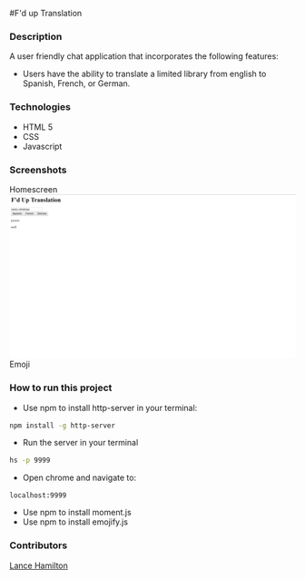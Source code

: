 #F'd up Translation

### Description

A user friendly chat application that incorporates the following features:

- Users have the ability to translate a limited library from english to Spanish, French, or German.

### Technologies

- HTML 5
- CSS
- Javascript

### Screenshots

Homescreen
![screenshot](./screenshots/fduptranslation.jpg)
Emoji

### How to run this project

- Use npm to install http-server in your terminal:

```sh
npm install -g http-server
```

- Run the server in your terminal

```sh
hs -p 9999
```

- Open chrome and navigate to:

```
localhost:9999
```

- Use npm to install moment.js
- Use npm to install emojify.js

### Contributors

[Lance Hamilton](https://github.com/lancehamilton24)
